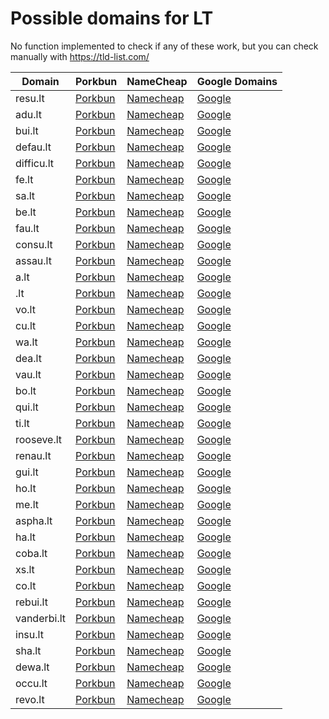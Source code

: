 # Possible domains for LT

No function implemented to check if any of these work, but you can check manually with https://tld-list.com/

| Domain | Porkbun | NameCheap | Google Domains |
|---|---|---|---|
| resu.lt | [Porkbun](https://porkbun.com/checkout/search?prb=e814663da1&tlds=&idnLanguage=&search=search&q=resu.lt) | [Namecheap](https://www.namecheap.com/domains/registration/results/?domain=resu.lt) | [Google](https://domains.google.com/registrar/search?searchTerm=resu.lt) |
| adu.lt | [Porkbun](https://porkbun.com/checkout/search?prb=e814663da1&tlds=&idnLanguage=&search=search&q=adu.lt) | [Namecheap](https://www.namecheap.com/domains/registration/results/?domain=adu.lt) | [Google](https://domains.google.com/registrar/search?searchTerm=adu.lt) |
| bui.lt | [Porkbun](https://porkbun.com/checkout/search?prb=e814663da1&tlds=&idnLanguage=&search=search&q=bui.lt) | [Namecheap](https://www.namecheap.com/domains/registration/results/?domain=bui.lt) | [Google](https://domains.google.com/registrar/search?searchTerm=bui.lt) |
| defau.lt | [Porkbun](https://porkbun.com/checkout/search?prb=e814663da1&tlds=&idnLanguage=&search=search&q=defau.lt) | [Namecheap](https://www.namecheap.com/domains/registration/results/?domain=defau.lt) | [Google](https://domains.google.com/registrar/search?searchTerm=defau.lt) |
| difficu.lt | [Porkbun](https://porkbun.com/checkout/search?prb=e814663da1&tlds=&idnLanguage=&search=search&q=difficu.lt) | [Namecheap](https://www.namecheap.com/domains/registration/results/?domain=difficu.lt) | [Google](https://domains.google.com/registrar/search?searchTerm=difficu.lt) |
| fe.lt | [Porkbun](https://porkbun.com/checkout/search?prb=e814663da1&tlds=&idnLanguage=&search=search&q=fe.lt) | [Namecheap](https://www.namecheap.com/domains/registration/results/?domain=fe.lt) | [Google](https://domains.google.com/registrar/search?searchTerm=fe.lt) |
| sa.lt | [Porkbun](https://porkbun.com/checkout/search?prb=e814663da1&tlds=&idnLanguage=&search=search&q=sa.lt) | [Namecheap](https://www.namecheap.com/domains/registration/results/?domain=sa.lt) | [Google](https://domains.google.com/registrar/search?searchTerm=sa.lt) |
| be.lt | [Porkbun](https://porkbun.com/checkout/search?prb=e814663da1&tlds=&idnLanguage=&search=search&q=be.lt) | [Namecheap](https://www.namecheap.com/domains/registration/results/?domain=be.lt) | [Google](https://domains.google.com/registrar/search?searchTerm=be.lt) |
| fau.lt | [Porkbun](https://porkbun.com/checkout/search?prb=e814663da1&tlds=&idnLanguage=&search=search&q=fau.lt) | [Namecheap](https://www.namecheap.com/domains/registration/results/?domain=fau.lt) | [Google](https://domains.google.com/registrar/search?searchTerm=fau.lt) |
| consu.lt | [Porkbun](https://porkbun.com/checkout/search?prb=e814663da1&tlds=&idnLanguage=&search=search&q=consu.lt) | [Namecheap](https://www.namecheap.com/domains/registration/results/?domain=consu.lt) | [Google](https://domains.google.com/registrar/search?searchTerm=consu.lt) |
| assau.lt | [Porkbun](https://porkbun.com/checkout/search?prb=e814663da1&tlds=&idnLanguage=&search=search&q=assau.lt) | [Namecheap](https://www.namecheap.com/domains/registration/results/?domain=assau.lt) | [Google](https://domains.google.com/registrar/search?searchTerm=assau.lt) |
| a.lt | [Porkbun](https://porkbun.com/checkout/search?prb=e814663da1&tlds=&idnLanguage=&search=search&q=a.lt) | [Namecheap](https://www.namecheap.com/domains/registration/results/?domain=a.lt) | [Google](https://domains.google.com/registrar/search?searchTerm=a.lt) |
| .lt | [Porkbun](https://porkbun.com/checkout/search?prb=e814663da1&tlds=&idnLanguage=&search=search&q=.lt) | [Namecheap](https://www.namecheap.com/domains/registration/results/?domain=.lt) | [Google](https://domains.google.com/registrar/search?searchTerm=.lt) |
| vo.lt | [Porkbun](https://porkbun.com/checkout/search?prb=e814663da1&tlds=&idnLanguage=&search=search&q=vo.lt) | [Namecheap](https://www.namecheap.com/domains/registration/results/?domain=vo.lt) | [Google](https://domains.google.com/registrar/search?searchTerm=vo.lt) |
| cu.lt | [Porkbun](https://porkbun.com/checkout/search?prb=e814663da1&tlds=&idnLanguage=&search=search&q=cu.lt) | [Namecheap](https://www.namecheap.com/domains/registration/results/?domain=cu.lt) | [Google](https://domains.google.com/registrar/search?searchTerm=cu.lt) |
| wa.lt | [Porkbun](https://porkbun.com/checkout/search?prb=e814663da1&tlds=&idnLanguage=&search=search&q=wa.lt) | [Namecheap](https://www.namecheap.com/domains/registration/results/?domain=wa.lt) | [Google](https://domains.google.com/registrar/search?searchTerm=wa.lt) |
| dea.lt | [Porkbun](https://porkbun.com/checkout/search?prb=e814663da1&tlds=&idnLanguage=&search=search&q=dea.lt) | [Namecheap](https://www.namecheap.com/domains/registration/results/?domain=dea.lt) | [Google](https://domains.google.com/registrar/search?searchTerm=dea.lt) |
| vau.lt | [Porkbun](https://porkbun.com/checkout/search?prb=e814663da1&tlds=&idnLanguage=&search=search&q=vau.lt) | [Namecheap](https://www.namecheap.com/domains/registration/results/?domain=vau.lt) | [Google](https://domains.google.com/registrar/search?searchTerm=vau.lt) |
| bo.lt | [Porkbun](https://porkbun.com/checkout/search?prb=e814663da1&tlds=&idnLanguage=&search=search&q=bo.lt) | [Namecheap](https://www.namecheap.com/domains/registration/results/?domain=bo.lt) | [Google](https://domains.google.com/registrar/search?searchTerm=bo.lt) |
| qui.lt | [Porkbun](https://porkbun.com/checkout/search?prb=e814663da1&tlds=&idnLanguage=&search=search&q=qui.lt) | [Namecheap](https://www.namecheap.com/domains/registration/results/?domain=qui.lt) | [Google](https://domains.google.com/registrar/search?searchTerm=qui.lt) |
| ti.lt | [Porkbun](https://porkbun.com/checkout/search?prb=e814663da1&tlds=&idnLanguage=&search=search&q=ti.lt) | [Namecheap](https://www.namecheap.com/domains/registration/results/?domain=ti.lt) | [Google](https://domains.google.com/registrar/search?searchTerm=ti.lt) |
| rooseve.lt | [Porkbun](https://porkbun.com/checkout/search?prb=e814663da1&tlds=&idnLanguage=&search=search&q=rooseve.lt) | [Namecheap](https://www.namecheap.com/domains/registration/results/?domain=rooseve.lt) | [Google](https://domains.google.com/registrar/search?searchTerm=rooseve.lt) |
| renau.lt | [Porkbun](https://porkbun.com/checkout/search?prb=e814663da1&tlds=&idnLanguage=&search=search&q=renau.lt) | [Namecheap](https://www.namecheap.com/domains/registration/results/?domain=renau.lt) | [Google](https://domains.google.com/registrar/search?searchTerm=renau.lt) |
| gui.lt | [Porkbun](https://porkbun.com/checkout/search?prb=e814663da1&tlds=&idnLanguage=&search=search&q=gui.lt) | [Namecheap](https://www.namecheap.com/domains/registration/results/?domain=gui.lt) | [Google](https://domains.google.com/registrar/search?searchTerm=gui.lt) |
| ho.lt | [Porkbun](https://porkbun.com/checkout/search?prb=e814663da1&tlds=&idnLanguage=&search=search&q=ho.lt) | [Namecheap](https://www.namecheap.com/domains/registration/results/?domain=ho.lt) | [Google](https://domains.google.com/registrar/search?searchTerm=ho.lt) |
| me.lt | [Porkbun](https://porkbun.com/checkout/search?prb=e814663da1&tlds=&idnLanguage=&search=search&q=me.lt) | [Namecheap](https://www.namecheap.com/domains/registration/results/?domain=me.lt) | [Google](https://domains.google.com/registrar/search?searchTerm=me.lt) |
| aspha.lt | [Porkbun](https://porkbun.com/checkout/search?prb=e814663da1&tlds=&idnLanguage=&search=search&q=aspha.lt) | [Namecheap](https://www.namecheap.com/domains/registration/results/?domain=aspha.lt) | [Google](https://domains.google.com/registrar/search?searchTerm=aspha.lt) |
| ha.lt | [Porkbun](https://porkbun.com/checkout/search?prb=e814663da1&tlds=&idnLanguage=&search=search&q=ha.lt) | [Namecheap](https://www.namecheap.com/domains/registration/results/?domain=ha.lt) | [Google](https://domains.google.com/registrar/search?searchTerm=ha.lt) |
| coba.lt | [Porkbun](https://porkbun.com/checkout/search?prb=e814663da1&tlds=&idnLanguage=&search=search&q=coba.lt) | [Namecheap](https://www.namecheap.com/domains/registration/results/?domain=coba.lt) | [Google](https://domains.google.com/registrar/search?searchTerm=coba.lt) |
| xs.lt | [Porkbun](https://porkbun.com/checkout/search?prb=e814663da1&tlds=&idnLanguage=&search=search&q=xs.lt) | [Namecheap](https://www.namecheap.com/domains/registration/results/?domain=xs.lt) | [Google](https://domains.google.com/registrar/search?searchTerm=xs.lt) |
| co.lt | [Porkbun](https://porkbun.com/checkout/search?prb=e814663da1&tlds=&idnLanguage=&search=search&q=co.lt) | [Namecheap](https://www.namecheap.com/domains/registration/results/?domain=co.lt) | [Google](https://domains.google.com/registrar/search?searchTerm=co.lt) |
| rebui.lt | [Porkbun](https://porkbun.com/checkout/search?prb=e814663da1&tlds=&idnLanguage=&search=search&q=rebui.lt) | [Namecheap](https://www.namecheap.com/domains/registration/results/?domain=rebui.lt) | [Google](https://domains.google.com/registrar/search?searchTerm=rebui.lt) |
| vanderbi.lt | [Porkbun](https://porkbun.com/checkout/search?prb=e814663da1&tlds=&idnLanguage=&search=search&q=vanderbi.lt) | [Namecheap](https://www.namecheap.com/domains/registration/results/?domain=vanderbi.lt) | [Google](https://domains.google.com/registrar/search?searchTerm=vanderbi.lt) |
| insu.lt | [Porkbun](https://porkbun.com/checkout/search?prb=e814663da1&tlds=&idnLanguage=&search=search&q=insu.lt) | [Namecheap](https://www.namecheap.com/domains/registration/results/?domain=insu.lt) | [Google](https://domains.google.com/registrar/search?searchTerm=insu.lt) |
| sha.lt | [Porkbun](https://porkbun.com/checkout/search?prb=e814663da1&tlds=&idnLanguage=&search=search&q=sha.lt) | [Namecheap](https://www.namecheap.com/domains/registration/results/?domain=sha.lt) | [Google](https://domains.google.com/registrar/search?searchTerm=sha.lt) |
| dewa.lt | [Porkbun](https://porkbun.com/checkout/search?prb=e814663da1&tlds=&idnLanguage=&search=search&q=dewa.lt) | [Namecheap](https://www.namecheap.com/domains/registration/results/?domain=dewa.lt) | [Google](https://domains.google.com/registrar/search?searchTerm=dewa.lt) |
| occu.lt | [Porkbun](https://porkbun.com/checkout/search?prb=e814663da1&tlds=&idnLanguage=&search=search&q=occu.lt) | [Namecheap](https://www.namecheap.com/domains/registration/results/?domain=occu.lt) | [Google](https://domains.google.com/registrar/search?searchTerm=occu.lt) |
| revo.lt | [Porkbun](https://porkbun.com/checkout/search?prb=e814663da1&tlds=&idnLanguage=&search=search&q=revo.lt) | [Namecheap](https://www.namecheap.com/domains/registration/results/?domain=revo.lt) | [Google](https://domains.google.com/registrar/search?searchTerm=revo.lt) |
